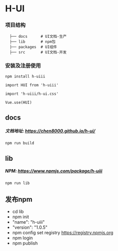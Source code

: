 # H-UI
### 项目结构
```
  ├── docs      # UI文档-生产
  ├── lib       # npm包
  ├── packages  # UI组件
  ├── src       # UI文档-开发
```

### 安装及注册使用
```
npm install h-uiii
```
```
import HUI from 'h-uiii'
```
```
import 'h-uiii/h-ui.css'
```
```
Vue.use(HUI)
```
## docs 
##### 文档地址: https://chen8000.github.io/h-ui/

```
npm run build
```

## lib
##### NPM: https://www.npmjs.com/package/h-uiii

```
npm run lib
```

## 发布npm
* cd lib
* npm init
*  "name": "h-uiii"
*  "version": "1.0.5"
* npm config set registry https://registry.npmjs.org
* npm login
* npm publish

